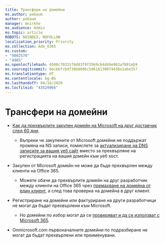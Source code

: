 ```yaml
---
title: Трансфери на домейни
ms.author: pebaum
author: pebaum
manager: mnirkhe
ms.audience: Admin
ms.topic: article
ROBOTS: NOINDEX, NOFOLLOW
localization_priority: Priority
ms.collection: Adm_O365
ms.custom:
- "9002570"
- "4985"
ms.openlocfilehash: 4508c70331f8d83f9f3569c64d49e963af801eb9
ms.sourcegitcommit: 6ecb6fcbd738b8896c5d616130074438a1a6e357
ms.translationtype: HT
ms.contentlocale: bg-BG
ms.lasthandoff: 04/16/2020
ms.locfileid: "43529966"
---
```

# <a name="domain-transfers"></a>Трансфери на домейни

- [Как да прехвърлите закупен домейн на Microsoft на друг доставчик след 60 дни](https://docs.microsoft.com/microsoft-365/admin/setup/domains-faq?view=o365-worldwide#can-i-transfer-a-domain-i-purchased-from-microsoft-to-another-provider).

    - Въпреки че закупените от Microsoft домейни не поддържат промяна на NS записи, помислете за [актуализиране на DNS записите за вашия уеб сайт](https://docs.microsoft.com/microsoft-365/admin/dns/update-dns-records-to-retain-current-hosting-provider?view=o365-worldwide) вместо за прехвърляне на регистрацията на вашия домейн към уеб хост.

- Закупен от Microsoft домейн не може да бъде прехвърлен между клиенти на Office 365. 

    - Можете обаче да прехвърлите домейн на друг разработчик между клиенти на Office 365 чрез [премахване на домейна от един клиент](https://docs.microsoft.com/microsoft-365/admin/get-help-with-domains/remove-a-domain?view=o365-worldwide), а след това проверка на домейна в друг клиент.

- Регистриране на домейни или фактуриране на други разработчици не могат да бъдат прехвърлени към Microsoft.

    - Но домейни по избор могат да се [проверяват и да се използват с Microsoft 365](https://docs.microsoft.com/microsoft-365/admin/setup/add-domain?view=o365-worldwide).

- Onmicrosoft.com първоначалните домейни по подразбиране не могат да бъдат прехвърлени или преименувани.
